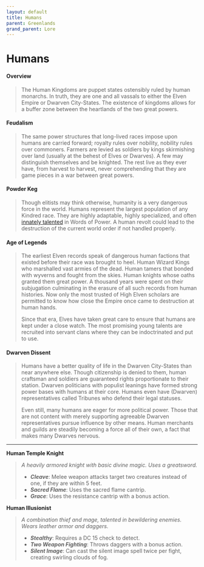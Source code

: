 ```yaml
---
layout: default
title: Humans
parent: Greenlands
grand_parent: Lore
---
```


# Humans

#### Overview

> The Human Kingdoms are puppet states ostensibly ruled by human monarchs. In truth, they are one and all vassals to either the Elven Empire or Dwarven City-States. The existence of kingdoms allows for a buffer zone between the heartlands of the two great powers.

#### Feudalism

> The same power structures that long-lived races impose upon humans are carried forward; royalty rules over nobility, nobility rules over commoners. Farmers are levied as soldiers by kings skirmishing over land (usually at the behest of Elves or Dwarves). A few may distinguish themselves and be knighted. The rest live as they ever have, from harvest to harvest, never comprehending that they are game pieces in a war between great powers.

#### Powder Keg

> Though elitists may think otherwise, humanity is a very dangerous force in the world. Humans represent the largest population of any Kindred race. They are highly adaptable, highly specialized, and often [innately talented](../../adventuring/languages#words-of-power) in Words of Power. A human revolt could lead to the destruction of the current world order if not handled properly. 

#### Age of Legends

> The earliest Elven records speak of dangerous human factions that existed before their race was brought to heel. Human Wizard Kings who marshalled vast armies of the dead. Human tamers that bonded with wyverns and fought from the skies. Human knights whose oaths granted them great power. A thousand years were spent on their subjugation culminating in the erasure of all such records from human histories. Now only the most trusted of High Elven scholars are permitted to know how close the Empire once came to destruction at human hands.
> 
> Since that era, Elves have taken great care to ensure that humans are kept under a close watch. The most promising young talents are recruited into servant clans where they can be indoctrinated and put to use. 

#### Dwarven Dissent

> Humans have a better quality of life in the Dwarven City-States than near anywhere else. Though citizenship is denied to them, human craftsman and soldiers are guaranteed rights proportionate to their station. Dwarven politicians with populist leanings have formed strong power bases with humans at their core. Humans even have (Dwarven) representatives called Tribunes who defend their legal statuses.
> 
> Even still, many humans are eager for more political power. Those that are not content with merely supporting agreeable Dwarven representatives pursue influence by other means. Human merchants and guilds are steadily becoming a force all of their own, a fact that makes many Dwarves nervous.

---

**Human Temple Knight**

> _A heavily armored knight with basic divine magic. Uses a greatsword._
>
> * ***Cleave***: Melee weapon attacks target two creatures instead of one, if they are within 5 feet.
> * ***Sacred Flame***: Uses the sacred flame cantrip.
> * ***Grace***: Uses the resistance cantrip with a bonus action. 

**Human Illusionist**

> _A combination thief and mage, talented in bewildering enemies. Wears leather armor and daggers._
>
> * ***Stealthy***: Requires a DC 15 check to detect.
> * ***Two Weapon Fighting***: Throws daggers with a bonus action.
> * ***Silent Image***: Can cast the silent image spell twice per fight, creating swirling clouds of fog.